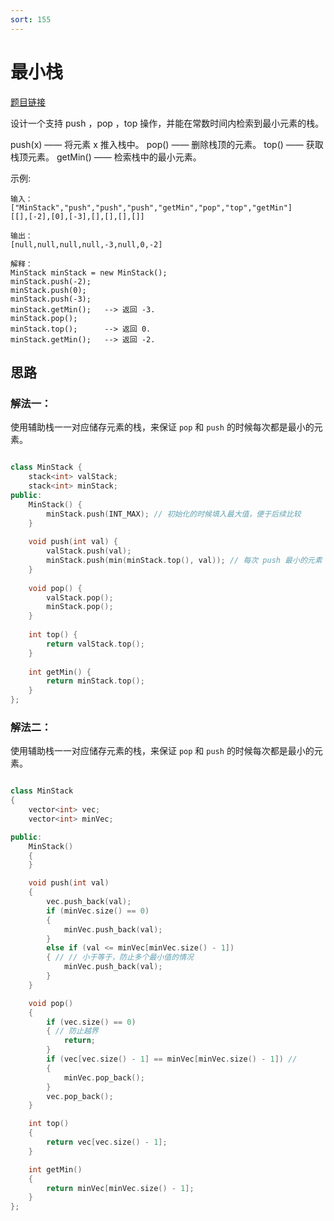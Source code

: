 ```yaml
---
sort: 155
---
```

# 最小栈

[题目链接](https://leetcode-cn.com/problems/min-stack/)

设计一个支持 push ，pop ，top 操作，并能在常数时间内检索到最小元素的栈。

push(x) —— 将元素 x 推入栈中。
pop() —— 删除栈顶的元素。
top() —— 获取栈顶元素。
getMin() —— 检索栈中的最小元素。

示例:

```
输入：
["MinStack","push","push","push","getMin","pop","top","getMin"]
[[],[-2],[0],[-3],[],[],[],[]]

输出：
[null,null,null,null,-3,null,0,-2]

解释：
MinStack minStack = new MinStack();
minStack.push(-2);
minStack.push(0);
minStack.push(-3);
minStack.getMin();   --> 返回 -3.
minStack.pop();
minStack.top();      --> 返回 0.
minStack.getMin();   --> 返回 -2.

```


## 思路

### 解法一：

使用辅助栈一一对应储存元素的栈，来保证 `pop` 和 `push` 的时候每次都是最小的元素。

```c++

class MinStack {
    stack<int> valStack;
    stack<int> minStack;
public:
    MinStack() {
        minStack.push(INT_MAX); // 初始化的时候填入最大值，便于后续比较
    }
    
    void push(int val) {
        valStack.push(val);
        minStack.push(min(minStack.top(), val)); // 每次 push 最小的元素
    }
    
    void pop() {
        valStack.pop();
        minStack.pop();
    }
    
    int top() {
        return valStack.top();
    }
    
    int getMin() {
        return minStack.top();
    }
};

```
### 解法二：

使用辅助栈一一对应储存元素的栈，来保证 `pop` 和 `push` 的时候每次都是最小的元素。

```c++

class MinStack
{
    vector<int> vec;
    vector<int> minVec;

public:
    MinStack()
    {
    }

    void push(int val)
    {
        vec.push_back(val);
        if (minVec.size() == 0)
        {
            minVec.push_back(val);
        }
        else if (val <= minVec[minVec.size() - 1])
        { // // 小于等于，防止多个最小值的情况
            minVec.push_back(val);
        }
    }

    void pop()
    {
        if (vec.size() == 0)
        { // 防止越界
            return;
        }
        if (vec[vec.size() - 1] == minVec[minVec.size() - 1]) //
        {
            minVec.pop_back();
        }
        vec.pop_back();
    }

    int top()
    {
        return vec[vec.size() - 1];
    }

    int getMin()
    {
        return minVec[minVec.size() - 1];
    }
};

```
